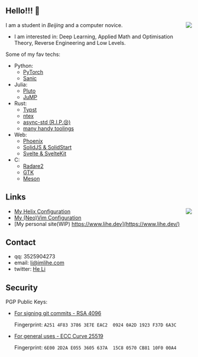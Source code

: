 ## Hello!!! 👋

<a href="#"><img align="right" src="https://github-readme-stats.vercel.app/api?username=lihe07&count_private=true&show_icons=true&theme=radical"></img></a>

I am a student in _Beijing_ and a computer novice. 

- I am interested in: Deep Learning, Applied Math and Optimisation Theory, Reverse Engineering and Low Levels.


Some of my fav techs:

- Python:
  - [PyTorch](https://pytorch.org/)
  - [Sanic](https://sanic.dev/)
- Julia:
  - [Pluto](https://plutojl.org/)
  - [JuMP](https://jump.dev/)
- Rust:
  - [Typst](https://typst.app/)
  - [ntex](https://ntex.rs/)
  - [async-std (R.I.P.😢)](https://async.rs/)
  - [many handy toolings](https://github.com/stars/lihe07/lists/essentials)
- Web:
  - [Phoenix](https://www.phoenixframework.org/)
  - [SolidJS & SolidStart](https://www.solidjs.com/)
  - [Svelte & SvelteKit](https://svelte.dev/)
- C:
  - [Radare2](https://github.com/radareorg/radare2)
  - [GTK](https://www.gtk.org/)
  - [Meson](https://mesonbuild.com/)

## Links

<a href="#"><img align="right" src="https://github-readme-stats.vercel.app/api/top-langs/?username=lihe07&theme=radical&layout=compact"></img></a>

- [My Helix Configuration](https://github.com/lihe07/lihe07/blob/main/config.toml)
- [My (Neo)Vim Configuration](https://github.com/lihe07/lihe07/blob/main/init.vim)
- [My personal site(WIP) https://www.lihe.dev](https://www.lihe.dev/)

## Contact

- qq: 3525904273
- email:  li@imlihe.com
- twitter: [He Li](https://twitter.com/lihe2007)

## Security

PGP Public Keys:

- [For signing git commits - RSA 4096](https://github.com/lihe07.gpg)

  Fingerprint: `A251 4F83 3786 3E7E EAC2  0924 0A2D 1923 F37D 6A3C`

- [For general uses - ECC Curve 25519](https://keys.openpgp.org/vks/v1/by-fingerprint/6E002D2AE0553605637A15C80570CB8110F000A4)

  Fingerprint: `6E00 2D2A E055 3605 637A  15C8 0570 CB81 10F0 00A4`
